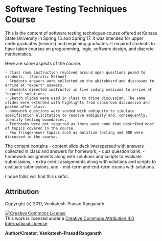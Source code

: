 # Software Testing Techniques Course

This is the content of software testing techniques course offered at Kansas State University in Spring'16 and Spring'17.  It was intended for upper undergraduates (seniors) and beginning graduates.  It required students to have taken courses on programming, logic, software design, and discrete mathematics.

Here are some aspects of the course.

    - Class room instruction revolved around open questions posed to students.  [Socratic Method]
    - Students answers were collected on the whiteboard and discussed to arrive at "expert" answers.
    - Students directed instructor in live coding sessions to arrive at "expert" solutions.
    - Sketch slides were used in class to drive discussion. The same slides were extended with highlights from classroom discussion and posted after class.
    - Homework questions were seeded with ambiguity to simulate specification elicitation to resolve ambiguity and, consequently, identify testing boundaries.
    - Textbooks were not required as there were none that described most of topics covered in the course.
    - Few fringe/newer topics such as mutation testing and BDD were discussed in the course.

The content contains
    - content slide deck interspersed with answers collected in class and answers for homework,
    - quiz question bank,
    - homework assignments along with solutions and scripts to evaluate submissions,
    - extra credit assignments along with solutions and scripts to evaluate submissions, and
    - mid-term and end-term exams with solutions.

I hope folks will find this useful.


## Attribution

Copyright (c) 2017, Venkatesh-Prasad Ranganath

<a rel="license" href="http://creativecommons.org/licenses/by/4.0/"><img alt="Creative Commons License" style="border-width:0" src="https://i.creativecommons.org/l/by/4.0/88x31.png" /></a><br />This work is licensed under a <a rel="license" href="http://creativecommons.org/licenses/by/4.0/">Creative Commons Attribution 4.0 International License</a>.

**Author/Creator: Venkatesh-Prasad Ranganath**
